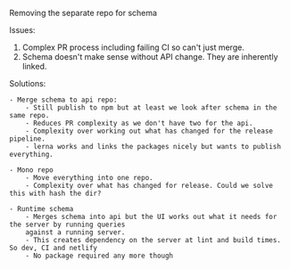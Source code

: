 Removing the separate repo for schema

Issues:
1. Complex PR process including failing CI so can't just merge.
2. Schema doesn't make sense without API change. They are inherently linked.

Solutions:

	- Merge schema to api repo:
		- Still publish to npm but at least we look after schema in the same repo.
		- Reduces PR complexity as we don't have two for the api.
		- Complexity over working out what has changed for the release pipeline.
		- lerna works and links the packages nicely but wants to publish everything.
	
	- Mono repo
		- Move everything into one repo.
		- Complexity over what has changed for release. Could we solve this with hash the dir?
	
	- Runtime schema
		- Merges schema into api but the UI works out what it needs for the server by running queries
		against a running server.
		- This creates dependency on the server at lint and build times. So dev, CI and netlify
		- No package required any more though
		